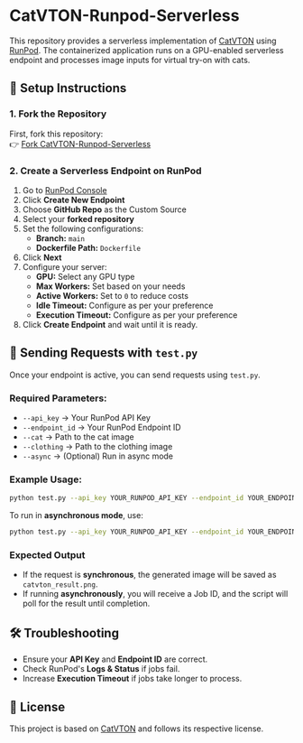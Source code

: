 # CatVTON-Runpod-Serverless

This repository provides a serverless implementation of [CatVTON](https://github.com/Zheng-Chong/CatVTON) using [RunPod](https://www.runpod.io/). The containerized application runs on a GPU-enabled serverless endpoint and processes image inputs for virtual try-on with cats.

## 🚀 Setup Instructions

### 1. Fork the Repository
First, fork this repository:  
👉 [Fork CatVTON-Runpod-Serverless](https://github.com/omeshapasan2/CatVTON-Runpod-Serverless)

### 2. Create a Serverless Endpoint on RunPod
1. Go to [RunPod Console](https://www.runpod.io/console/serverless)
2. Click **Create New Endpoint**
3. Choose **GitHub Repo** as the Custom Source
4. Select your **forked repository**
5. Set the following configurations:
   - **Branch:** `main`
   - **Dockerfile Path:** `Dockerfile`
6. Click **Next**
7. Configure your server:
   - **GPU:** Select any GPU type
   - **Max Workers:** Set based on your needs
   - **Active Workers:** Set to `0` to reduce costs
   - **Idle Timeout:** Configure as per your preference
   - **Execution Timeout:** Configure as per your preference
8. Click **Create Endpoint** and wait until it is ready.

## 📡 Sending Requests with `test.py`

Once your endpoint is active, you can send requests using `test.py`.

### Required Parameters:
- `--api_key` → Your RunPod API Key
- `--endpoint_id` → Your RunPod Endpoint ID
- `--cat` → Path to the cat image
- `--clothing` → Path to the clothing image
- `--async` → (Optional) Run in async mode

### Example Usage:
```bash
python test.py --api_key YOUR_RUNPOD_API_KEY --endpoint_id YOUR_ENDPOINT_ID --cat path/to/cat.png --clothing path/to/clothing.png
```

To run in **asynchronous mode**, use:
```bash
python test.py --api_key YOUR_RUNPOD_API_KEY --endpoint_id YOUR_ENDPOINT_ID --cat path/to/cat.png --clothing path/to/clothing.png --async
```

### Expected Output
- If the request is **synchronous**, the generated image will be saved as `catvton_result.png`.
- If running **asynchronously**, you will receive a Job ID, and the script will poll for the result until completion.

## 🛠 Troubleshooting
- Ensure your **API Key** and **Endpoint ID** are correct.
- Check RunPod's **Logs & Status** if jobs fail.
- Increase **Execution Timeout** if jobs take longer to process.

## 📜 License
This project is based on [CatVTON](https://github.com/Zheng-Chong/CatVTON) and follows its respective license.